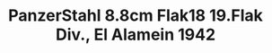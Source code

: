 ---
layout: product
title: "PanzerStahl 8.8cm Flak18 19.Flak Div., El Alamein 1942"
price: "2000" 
desc: "DieCast"
img_path: "/assets/img/PZS88039.webp"
brand: "N/A"
available: true
special_offer: false
new: false
soon: false
cat: "0N/A"
subcat: "0N/A"
subsubcat: "0N/A"
sifra: "PZS88039"
popular: false
---